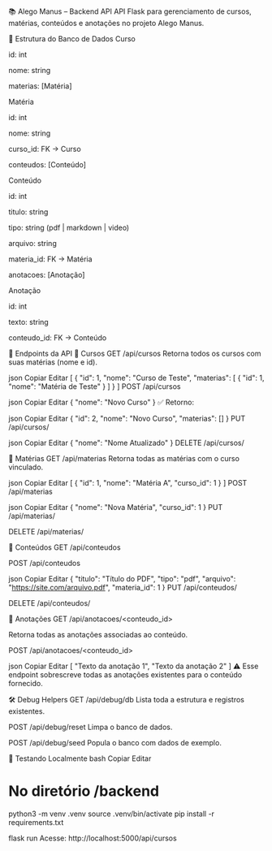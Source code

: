 📚 Alego Manus – Backend API
API Flask para gerenciamento de cursos, matérias, conteúdos e anotações no projeto Alego Manus.

🧠 Estrutura do Banco de Dados
Curso

id: int

nome: string

materias: [Matéria]

Matéria

id: int

nome: string

curso_id: FK → Curso

conteudos: [Conteúdo]

Conteúdo

id: int

titulo: string

tipo: string (pdf | markdown | video)

arquivo: string

materia_id: FK → Matéria

anotacoes: [Anotação]

Anotação

id: int

texto: string

conteudo_id: FK → Conteúdo

🔌 Endpoints da API
📘 Cursos
GET /api/cursos
Retorna todos os cursos com suas matérias (nome e id).

json
Copiar
Editar
[
  {
    "id": 1,
    "nome": "Curso de Teste",
    "materias": [
      { "id": 1, "nome": "Matéria de Teste" }
    ]
  }
]
POST /api/cursos

json
Copiar
Editar
{
  "nome": "Novo Curso"
}
✅ Retorno:

json
Copiar
Editar
{
  "id": 2,
  "nome": "Novo Curso",
  "materias": []
}
PUT /api/cursos/<id>

json
Copiar
Editar
{
  "nome": "Nome Atualizado"
}
DELETE /api/cursos/<id>

📕 Matérias
GET /api/materias
Retorna todas as matérias com o curso vinculado.

json
Copiar
Editar
[
  { "id": 1, "nome": "Matéria A", "curso_id": 1 }
]
POST /api/materias

json
Copiar
Editar
{
  "nome": "Nova Matéria",
  "curso_id": 1
}
PUT /api/materias/<id>

DELETE /api/materias/<id>

📗 Conteúdos
GET /api/conteudos

POST /api/conteudos

json
Copiar
Editar
{
  "titulo": "Título do PDF",
  "tipo": "pdf",
  "arquivo": "https://site.com/arquivo.pdf",
  "materia_id": 1
}
PUT /api/conteudos/<id>

DELETE /api/conteudos/<id>

📝 Anotações
GET /api/anotacoes/<conteudo_id>

Retorna todas as anotações associadas ao conteúdo.

POST /api/anotacoes/<conteudo_id>

json
Copiar
Editar
[
  "Texto da anotação 1",
  "Texto da anotação 2"
]
⚠️ Esse endpoint sobrescreve todas as anotações existentes para o conteúdo fornecido.

🛠️ Debug Helpers
GET /api/debug/db
Lista toda a estrutura e registros existentes.

POST /api/debug/reset
Limpa o banco de dados.

POST /api/debug/seed
Popula o banco com dados de exemplo.

🧪 Testando Localmente
bash
Copiar
Editar
# No diretório /backend
python3 -m venv .venv
source .venv/bin/activate
pip install -r requirements.txt

flask run
Acesse: http://localhost:5000/api/cursos